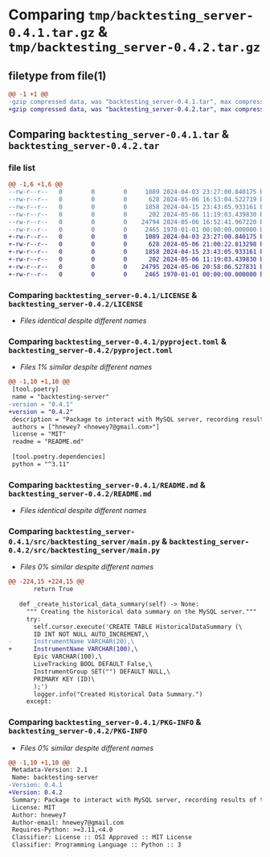 # Comparing `tmp/backtesting_server-0.4.1.tar.gz` & `tmp/backtesting_server-0.4.2.tar.gz`

## filetype from file(1)

```diff
@@ -1 +1 @@
-gzip compressed data, was "backtesting_server-0.4.1.tar", max compression
+gzip compressed data, was "backtesting_server-0.4.2.tar", max compression
```

## Comparing `backtesting_server-0.4.1.tar` & `backtesting_server-0.4.2.tar`

### file list

```diff
@@ -1,6 +1,6 @@
--rw-r--r--   0        0        0     1089 2024-04-03 23:27:00.840175 backtesting_server-0.4.1/LICENSE
--rw-r--r--   0        0        0      628 2024-05-06 16:53:04.522719 backtesting_server-0.4.1/pyproject.toml
--rw-r--r--   0        0        0     1858 2024-04-15 23:43:05.933161 backtesting_server-0.4.1/README.md
--rw-r--r--   0        0        0      202 2024-05-06 11:19:03.439830 backtesting_server-0.4.1/src/backtesting_server/__init__.py
--rw-r--r--   0        0        0    24794 2024-05-06 16:52:41.967220 backtesting_server-0.4.1/src/backtesting_server/main.py
--rw-r--r--   0        0        0     2465 1970-01-01 00:00:00.000000 backtesting_server-0.4.1/PKG-INFO
+-rw-r--r--   0        0        0     1089 2024-04-03 23:27:00.840175 backtesting_server-0.4.2/LICENSE
+-rw-r--r--   0        0        0      628 2024-05-06 21:00:22.813298 backtesting_server-0.4.2/pyproject.toml
+-rw-r--r--   0        0        0     1858 2024-04-15 23:43:05.933161 backtesting_server-0.4.2/README.md
+-rw-r--r--   0        0        0      202 2024-05-06 11:19:03.439830 backtesting_server-0.4.2/src/backtesting_server/__init__.py
+-rw-r--r--   0        0        0    24795 2024-05-06 20:58:06.527831 backtesting_server-0.4.2/src/backtesting_server/main.py
+-rw-r--r--   0        0        0     2465 1970-01-01 00:00:00.000000 backtesting_server-0.4.2/PKG-INFO
```

### Comparing `backtesting_server-0.4.1/LICENSE` & `backtesting_server-0.4.2/LICENSE`

 * *Files identical despite different names*

### Comparing `backtesting_server-0.4.1/pyproject.toml` & `backtesting_server-0.4.2/pyproject.toml`

 * *Files 1% similar despite different names*

```diff
@@ -1,10 +1,10 @@
 [tool.poetry]
 name = "backtesting-server"
-version = "0.4.1"
+version = "0.4.2"
 description = "Package to interact with MySQL server, recording results of the backtesting."
 authors = ["hnewey7 <hnewey7@gmail.com>"]
 license = "MIT"
 readme = "README.md"
 
 [tool.poetry.dependencies]
 python = "^3.11"
```

### Comparing `backtesting_server-0.4.1/README.md` & `backtesting_server-0.4.2/README.md`

 * *Files identical despite different names*

### Comparing `backtesting_server-0.4.1/src/backtesting_server/main.py` & `backtesting_server-0.4.2/src/backtesting_server/main.py`

 * *Files 0% similar despite different names*

```diff
@@ -224,15 +224,15 @@
       return True
 
   def _create_historical_data_summary(self) -> None:
     """ Creating the historical data summary on the MySQL server."""
     try:
       self.cursor.execute('CREATE TABLE HistoricalDataSummary (\
       ID INT NOT NULL AUTO_INCREMENT,\
-      InstrumentName VARCHAR(20),\
+      InstrumentName VARCHAR(100),\
       Epic VARCHAR(100),\
       LiveTracking BOOL DEFAULT False,\
       InstrumentGroup SET("") DEFAULT NULL,\
       PRIMARY KEY (ID)\
       );')
       logger.info("Created Historical Data Summary.")
     except:
```

### Comparing `backtesting_server-0.4.1/PKG-INFO` & `backtesting_server-0.4.2/PKG-INFO`

 * *Files 0% similar despite different names*

```diff
@@ -1,10 +1,10 @@
 Metadata-Version: 2.1
 Name: backtesting-server
-Version: 0.4.1
+Version: 0.4.2
 Summary: Package to interact with MySQL server, recording results of the backtesting.
 License: MIT
 Author: hnewey7
 Author-email: hnewey7@gmail.com
 Requires-Python: >=3.11,<4.0
 Classifier: License :: OSI Approved :: MIT License
 Classifier: Programming Language :: Python :: 3
```

